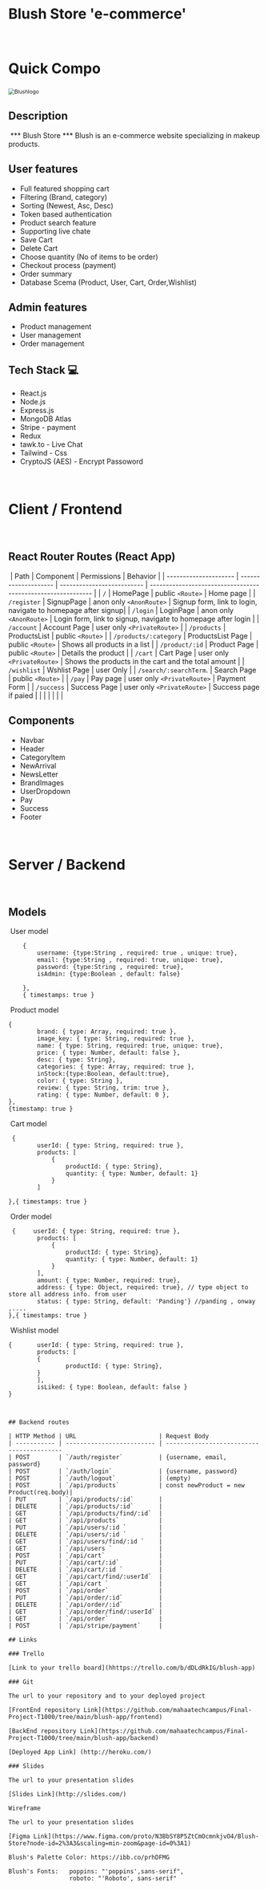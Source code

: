 
# Blush Store 'e-commerce'	
​
# Quick Compo
​
<img src="https://ibb.co/jZp3DJY" alt="Blushlogo" style="zoom:75%;" />
​
## Description
​
*** Blush Store *** Blush is an e-commerce website specializing in makeup products.

 
## User features
- Full featured shopping cart
- Filtering (Brand, category)
- Sorting (Newest, Asc, Desc)
- Token based authentication
- Product search feature
- Supporting live chate
- Save Cart
- Delete Cart
- Choose quantity (No of items to be order)
- Checkout process (payment)
- Order summary
- Database Scema (Product, User, Cart, Order,Wishlist)

## Admin features
- Product management
- User management
- Order management


## Tech Stack 💻
- React.js
- Node.js
- Express.js
- MongoDB Atlas
- Stripe - payment
- Redux
- tawk.to - Live Chat
- Tailwind - Css
- CryptoJS (AES) - Encrypt Passoword 

​
# Client / Frontend
​
## React Router Routes (React App)
​
| Path                      | Component            | Permissions                | Behavior                                                     |
| ---------------------     | -------------------- | -------------------------- | ------------------------------------------------------------ |
| `/`                       | HomePage             | public `<Route>`           | Home page                                                    |
| `/register`               | SignupPage           | anon only `<AnonRoute>`    | Signup form, link to login, navigate to homepage after signup|
| `/login`                  | LoginPage            | anon only `<AnonRoute>`    | Login form, link to signup, navigate to homepage after login |
| `/account`                | Account Page         | user only `<PrivateRoute>` |
| `/products`               | ProductsList         | public `<Route>`           |
| `/products/:category`     | ProductsList Page    | public `<Route>`           | Shows all products in a list                                 |
| `/product/:id`            | Product Page         | public `<Route>`           | Details the product                                          |
| `/cart`                   | Cart Page            | user only `<PrivateRoute>` | Shows the products in the cart and the total amount          |
| `/wishlist`               | Wshlist Page         | user Only                  |
| `/search/:searchTerm`.    | Search Page          | public  `<Route>`          |
| `/pay`                    | Pay page             | user only `<PrivateRoute>` | Payment Form                                                 |
| `/success`                | Success Page         | user only `<PrivateRoute>` | Success page if paied                                        |                                                              |
|                           |                      |                            |                                                              |


## Components
- Navbar
- Header
- CategoryItem
- NewArrival
- NewsLetter
- BrandImages
- UserDropdown
- Pay
- Success
- Footer

​
# Server / Backend
​
## Models
​
User model
​
```
    {
        username: {type:String , required: true , unique: true},
        email: {type:String , required: true, unique: true},
        password: {type:String , required: true},
        isAdmin: {type:Boolean , default: false}

    },
    { timestamps: true }
```
​
Product model
​
```
{
        brand: { type: Array, required: true },
        image_key: { type: String, required: true },
        name: { type: String, required: true, unique: true},
        price: { type: Number, default: false },
        desc: { type: String},
        categories: { type: Array, required: true },
        inStock:{type:Boolean, default:true},
        color: { type: String },
        review: { type: String, trim: true },
        rating: { type: Number, default: 0 },
},
{timestamp: true }
```
​
Cart model
​
```
 {
        userId: { type: String, required: true },
        products: [
            {
                productId: { type: String},
                quantity: { type: Number, default: 1}
            }
        ]
      
},{ timestamps: true }

 ```
​
Order model
​
```
 {     userId: { type: String, required: true },
        products: [
            {
                productId: { type: String},
                quantity: { type: Number, default: 1}
            }
        ],
        amount: { type: Number, required: true},
        address: { type: Object, required: true}, // type object to store all address info. from user
        status: { type: String, default: 'Panding'} //panding , onway ,....
},{ timestamps: true }
 ```
​
Wishlist model
​
```
{       userId: { type: String, required: true },
        products: [
        {
                productId: { type: String},
        }
        ],
        isLiked: { type: Boolean, default: false }
}
​
​
​
## Backend routes
​
| HTTP Method | URL                       | Request Body                                                                                                                    
| ----------- | ------------------------- | -----------------------------------------
| POST        | `/auth/register`          | {username, email, password}                                                                  
| POST        | `/auth/login`             | {username, password}                                                                         
| POST        | `/auth/logout`            | (empty)                                                                                   
| POST        | `/api/products`           | const newProduct = new Product(req.body)|
| PUT         | `/api/products/:id`       |                                                        
| DELETE      | `/api/products/:id`       |                                                          
| GET         | `/api/products/find/:id`  |                                                                                           
| GET         | `/api/products`           |                                                                                                   
| PUT         | `/api/users/:id `         |                                                                    
​| DELETE      | `/api/users/:id `         |                                           
| GET         | `/api/users/find/:id `    |                                        
| GET         | `/api/users `             |                                  
| POST        | `/api/cart`               |                                  
| PUT         | `/api/cart/:id`           |                                  
| DELETE      | `/api/cart/:id `          |                                 
| GET         | `/api/cart/find/:userId`  |                               
| GET         | `/api/cart `              |                     
| POST        | `/api/order`              |                                
| PUT         | `/api/order/:id`          |                                         
| DELETE      | `/api/order/:id`          |                               
| GET         | `/api/order/find/:userId` |                              
| GET         | `/api/order`              |                               
| POST        | `/api/stripe/payment`     |                                  

## Links
​
### Trello 
​
[Link to your trello board](hhttps://trello.com/b/dDLdRkIG/blush-app)
​
### Git
​
The url to your repository and to your deployed project
​
[FrontEnd repository Link](https://github.com/mahaatechcampus/Final-Project-T1000/tree/main/blush-app/frontend)
​
[BackEnd repository Link](https://github.com/mahaatechcampus/Final-Project-T1000/tree/main/blush-app/backend)
​
[Deployed App Link] (http://heroku.com/)
​
### Slides
​
The url to your presentation slides
​
[Slides Link](http://slides.com/)
​
Wireframe
​
The url to your presentation slides
​
[Figma Link](https://www.figma.com/proto/N3BbSY8P5ZtCmOcmnkjvO4/Blush-Store?node-id=2%3A3&scaling=min-zoom&page-id=0%3A1)
​
Blush's Palette Color: https://ibb.co/prhDFMG

Blush's Fonts:   poppins: "'poppins',sans-serif",
                 roboto: "'Roboto', sans-serif"
      
     
